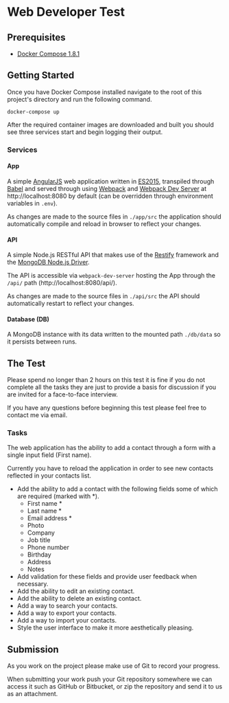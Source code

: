 # Web Developer Test

## Prerequisites

- [Docker Compose 1.8.1][docker-compose]

## Getting Started

Once you have Docker Compose installed navigate to the root of this project's directory and run the following command.

```shell
docker-compose up
```

After the required container images are downloaded and built you should see three services start and begin logging their output.

### Services

#### App
A simple [AngularJS][angular-docs] web application written in [ES2015][es2015], transpiled through [Babel][babel] and served through using [Webpack][webpack] and [Webpack Dev Server][webpack-dev-server] at http://localhost:8080 by default (can be overridden through environment variables in `.env`).

As changes are made to the source files in `./app/src` the application should automatically compile and reload in browser to reflect your changes.

#### API
A simple Node.js RESTful API that makes use of the [Restify][restify] framework and the [MongoDB Node.js Driver][mongodb-nodejs-driver].

The API is accessible via `webpack-dev-server` hosting the App through the `/api/` path (http://localhost:8080/api/).

As changes are made to the source files in `./api/src` the API should automatically restart to reflect your changes.

#### Database (DB)
A MongoDB instance with its data written to the mounted path `./db/data` so it persists between runs.

## The Test

Please spend no longer than 2 hours on this test it is fine if you do not complete all the tasks they are just to provide a basis for discussion if you are invited for a face-to-face interview.

If you have any questions before beginning this test please feel free to contact me via email.

### Tasks

The web application has the ability to add a contact through a form with a single input field (First name).

Currently you have to reload the application in order to see new contacts reflected in your contacts list.

- Add the ability to add a contact with the following fields some of which are required (marked with \*).
  - First name *
  - Last name *
  - Email address *
  - Photo
  - Company
  - Job title
  - Phone number
  - Birthday
  - Address
  - Notes
- Add validation for these fields and provide user feedback when necessary.
- Add the ability to edit an existing contact.
- Add the ability to delete an existing contact.
- Add a way to search your contacts.
- Add a way to export your contacts.
- Add a way to import your contacts.
- Style the user interface to make it more aesthetically pleasing.

## Submission

As you work on the project please make use of Git to record your progress.

When submitting your work push your Git repository somewhere we can access it such as GitHub or Bitbucket, or zip the repository and send it to us as an attachment.

[angular-docs]:          https://docs.angularjs.org/
[babel]:                 https://babeljs.io/
[docker-compose]:        https://docs.docker.com/compose/install/
[es2015]:                https://babeljs.io/learn-es2015/
[mongodb-nodejs-driver]: http://mongodb.github.io/node-mongodb-native/2.2/
[restify]:               http://restify.com/
[webpack-dev-server]:    https://webpack.github.io/docs/webpack-dev-server.html
[webpack]:               https://webpack.github.io/
[github]:                https://github.com/
[bitbucket]:             https://bitbucket.org/
